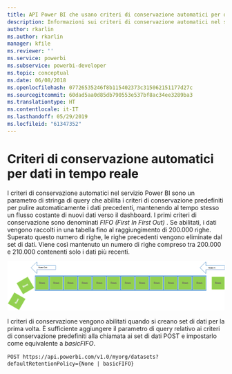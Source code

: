 ```yaml
---
title: API Power BI che usano criteri di conservazione automatici per dati in tempo reale
description: Informazioni sui criteri di conservazione automatici nel servizio Power BI
author: rkarlin
ms.author: rkarlin
manager: kfile
ms.reviewer: ''
ms.service: powerbi
ms.subservice: powerbi-developer
ms.topic: conceptual
ms.date: 06/08/2018
ms.openlocfilehash: 07726535246f8b115402373c315062151177d27c
ms.sourcegitcommit: 60dad5aa0d85db790553e537bf8ac34ee3289ba3
ms.translationtype: HT
ms.contentlocale: it-IT
ms.lasthandoff: 05/29/2019
ms.locfileid: "61347352"
---
```

# <a name="automatic-retention-policy-for-real-time-data"></a>Criteri di conservazione automatici per dati in tempo reale

I criteri di conservazione automatici nel servizio Power BI sono un parametro di stringa di query che abilita i criteri di conservazione predefiniti per pulire automaticamente i dati precedenti, mantenendo al tempo stesso un flusso costante di nuovi dati verso il dashboard. I primi criteri di conservazione sono denominati *FIFO (First In First Out)* . Se abilitati, i dati vengono raccolti in una tabella fino al raggiungimento di 200.000 righe. Superato questo numero di righe, le righe precedenti vengono eliminate dal set di dati. Viene così mantenuto un numero di righe compreso tra 200.000 e 210.000 contenenti solo i dati più recenti.  
  
<center>

![criteri di conservazione](media/api-Automatic-retention-policy-for-real-time-data/retention-policy.png) 

</center>

I criteri di conservazione vengono abilitati quando si creano set di dati per la prima volta. È sufficiente aggiungere il parametro di query relativo ai criteri di conservazione predefiniti alla chiamata ai set di dati POST e impostarlo come equivalente a *basicFIFO*.  
  
    POST https://api.powerbi.com/v1.0/myorg/datasets?defaultRetentionPolicy={None | basicFIFO}